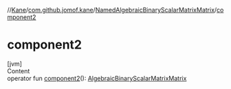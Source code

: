 //[Kane](../../index.md)/[com.github.jomof.kane](../index.md)/[NamedAlgebraicBinaryScalarMatrixMatrix](index.md)/[component2](component2.md)



# component2  
[jvm]  
Content  
operator fun [component2](component2.md)(): [AlgebraicBinaryScalarMatrixMatrix](../-algebraic-binary-scalar-matrix-matrix/index.md)  



